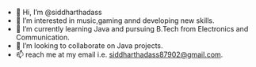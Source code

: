 - 👋 Hi, I’m @siddharthadass
- 👀 I’m interested in music,gaming annd developing new skills.
- 🌱 I’m currently learning Java and pursuing B.Tech from Electronics and Communication.
- 💞️ I’m looking to collaborate on Java projects.
- 📫  reach me at my email i.e. siddharthadass87902@gmail.com.

<!---
siddharthadass/siddharthadass is a ✨ special ✨ repository because its `README.md` (this file) appears on your GitHub profile.
You can click the Preview link to take a look at your changes.
--->
